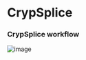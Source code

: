 # CrypSplice
### CrypSplice workflow

![image](https://user-images.githubusercontent.com/68455070/124794017-276a8680-df81-11eb-8b63-9fecee2c222b.png)
